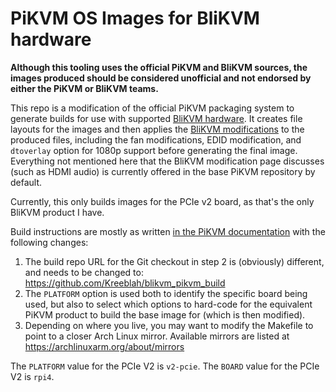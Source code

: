 # PiKVM OS Images for BliKVM hardware

**Although this tooling uses the official PiKVM and BliKVM sources, the images produced should be considered unofficial and not endorsed by either the PiKVM or BliKVM teams.**

This repo is a modification of the official PiKVM packaging system to generate builds for use with supported [BliKVM hardware](https://www.blicube.com).  It creates file layouts for the images and then applies the [BliKVM modifications](https://wiki.blicube.com/blikvm/en/modify_pikvm_image/) to the produced files, including the fan modifications, EDID modification, and `dtoverlay` option for 1080p support before generating the final image.  Everything not mentioned here that the BliKVM modification page discusses (such as HDMI audio) is currently offered in the base PiKVM repository by default.

Currently, this only builds images for the PCIe v2 board, as that's the only BliKVM product I have.

Build instructions are mostly as written [in the PiKVM documentation](https://docs.pikvm.org/building_os/) with the following changes:

1. The build repo URL for the Git checkout in step 2 is (obviously) different, and needs to be changed to: https://github.com/Kreeblah/blikvm_pikvm_build
2. The `PLATFORM` option is used both to identify the specific board being used, but also to select which options to hard-code for the equivalent PiKVM product to build the base image for (which is then modified).
3. Depending on where you live, you may want to modify the Makefile to point to a closer Arch Linux mirror.  Available mirrors are listed at https://archlinuxarm.org/about/mirrors

The `PLATFORM` value for the PCIe V2 is `v2-pcie`.  The `BOARD` value for the PCIe V2 is `rpi4`.